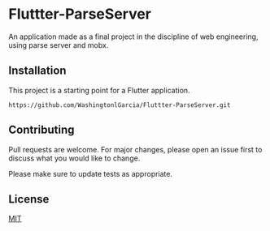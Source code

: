 # Fluttter-ParseServer

An application made as a final project in the discipline of web engineering, using parse server and mobx.

## Installation

This project is a starting point for a Flutter application.

```
https://github.com/WashingtonlGarcia/Fluttter-ParseServer.git
```

## Contributing
Pull requests are welcome. For major changes, please open an issue first to discuss what you would like to change.

Please make sure to update tests as appropriate.

## License
[MIT](https://choosealicense.com/licenses/mit/)
